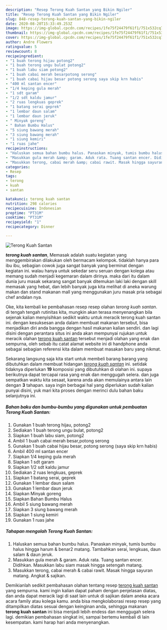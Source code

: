 ```yaml
---
description: "Resep Terong Kuah Santan yang Bikin Ngiler"
title: "Resep Terong Kuah Santan yang Bikin Ngiler"
slug: 848-resep-terong-kuah-santan-yang-bikin-ngiler
date: 2020-08-20T15:33:49.253Z
image: https://img-global.cpcdn.com/recipes/1fe75f24479f61f1/751x532cq70/terong-kuah-santan-foto-resep-utama.jpg
thumbnail: https://img-global.cpcdn.com/recipes/1fe75f24479f61f1/751x532cq70/terong-kuah-santan-foto-resep-utama.jpg
cover: https://img-global.cpcdn.com/recipes/1fe75f24479f61f1/751x532cq70/terong-kuah-santan-foto-resep-utama.jpg
author: Andre Flowers
ratingvalue: 5
reviewcount: 8
recipeingredient:
- "1 buah terong hijau potong2"
- "1 buah terong ungu bulat potong2"
- "1 buah labu siam potong2"
- "1 buah cabai merah besarpotong serong"
- "1 buah cabai hijau besar potong serong saya skip krn habis"
- "400 ml santan encer"
- "1/4 keping gula merah"
- "1 sdt garam"
- "1/2 sdt kaldu jamur"
- "2 ruas lengkuas geprek"
- "1 batang serai geprek"
- "1 lembar daun salam"
- "1 lembar daun jeruk"
- " Minyak goreng"
- " Bahan Bumbu Halus"
- "5 siung bawang merah"
- "3 siung bawang merah"
- "1 siung kemiri"
- "1 ruas jahe"
recipeinstructions:
- "Haluskan semua bahan bumbu halus. Panaskan minyak, tumis bumbu halus hingga harum &amp; benar2 matang. Tambahkan serai, lengkuas, daun salam &amp; daun jeruk."
- "Masukkan gula merah &amp; garam. Aduk rata. Tuang santan encer. Didihkan. Masukkan labu siam masak hingga setengah matang."
- "Masukkan terong, cabai merah &amp; cabai rawit. Masak hingga sayuran matang. Angkat &amp; sajikan."
categories:
- Resep
tags:
- terong
- kuah
- santan

katakunci: terong kuah santan 
nutrition: 298 calories
recipecuisine: Indonesian
preptime: "PT31M"
cooktime: "PT31M"
recipeyield: "1"
recipecategory: Dinner

---
```



![Terong Kuah Santan](https://img-global.cpcdn.com/recipes/1fe75f24479f61f1/751x532cq70/terong-kuah-santan-foto-resep-utama.jpg)

<b><i>terong kuah santan</i></b>, Memasak adalah suatu kegiatan yang menggembirakan dilakukan oleh bermacam kelompok. tidaklah hanya para ibu ibu, sebagian cowok juga sangat banyak yang berminat dengan kegiatan ini. walau hanya untuk sekedar seru seruan dengan kolega atau memang sudah menjadi kegemaran dalam dirinya. maka dari itu dalam dunia juru masak sekarang sangat banyak ditemukan laki laki dengan skill memasak yang hebat, dan lebih banyak juga kita melihat di aneka warung makan dan stand makanan mall yang menggunakan juru masak pria sebagai chef andalan nya.



Oke, kita kembali ke pembahasan resep resep olahan <i>terong kuah santan</i>. di tengah tengah rutinitas kita, mungkin akan terasa menyenangkan bila sejenak kalian menyisihkan sedikit waktu untuk meracik terong kuah santan ini. dengan kesuksesan anda dalam membuat makanan tersebut, bisa menjadikan diri anda bangga dengan hasil makanan kalian sendiri. dan lagi disini dengan perantara situs ini anda akan mempunyai rujukan untuk meracik olahan <u>terong kuah santan</u> tersebut menjadi olahan yang enak dan sempurna, oleh sebab itu catat alamat website ini di handphone anda sebagai sebagian referensi kita dalam membuat masakan baru yang nikmat.


Sekarang langsung saja kita start untuk membeli barang barang yang dibutuhkan dalam membuat hidangan <u><i>terong kuah santan</i></u> ini. setidak tidaknya diperlukan <b>19</b> komposisi yang dibutuhkan di olahan ini. supaya berikutnya dapat tercapai rasa yang enak dan menggugah selera. dan juga sempatkan waktu kita sesaat, karena anda akan memulainya antara lain dengan <b>3</b> tahapan. saya ingin berbagai hal yang diperlukan sudah kalian punyai disini, yuk mari kita proses dengan merinci dulu bahan baku selanjutnya ini.

<!--inarticleads1-->

##### Bahan baku dan bumbu-bumbu yang digunakan untuk pembuatan Terong Kuah Santan:

1. Gunakan 1 buah terong hijau, potong2
1. Sediakan 1 buah terong ungu bulat, potong2
1. Siapkan 1 buah labu siam, potong2
1. Ambil 1 buah cabai merah besar,potong serong
1. Gunakan 1 buah cabai hijau besar, potong serong (saya skip krn habis)
1. Ambil 400 ml santan encer
1. Siapkan 1/4 keping gula merah
1. Siapkan 1 sdt garam
1. Siapkan 1/2 sdt kaldu jamur
1. Sediakan 2 ruas lengkuas, geprek
1. Siapkan 1 batang serai, geprek
1. Gunakan 1 lembar daun salam
1. Gunakan 1 lembar daun jeruk
1. Siapkan  Minyak goreng
1. Siapkan  Bahan Bumbu Halus
1. Ambil 5 siung bawang merah
1. Siapkan 3 siung bawang merah
1. Siapkan 1 siung kemiri
1. Gunakan 1 ruas jahe




<!--inarticleads2-->

##### Tahapan mengolah Terong Kuah Santan:

1. Haluskan semua bahan bumbu halus. Panaskan minyak, tumis bumbu halus hingga harum &amp; benar2 matang. Tambahkan serai, lengkuas, daun salam &amp; daun jeruk.
1. Masukkan gula merah &amp; garam. Aduk rata. Tuang santan encer. Didihkan. Masukkan labu siam masak hingga setengah matang.
1. Masukkan terong, cabai merah &amp; cabai rawit. Masak hingga sayuran matang. Angkat &amp; sajikan.




Demikianlah sedikit pembahasan olahan tentang resep <u>terong kuah santan</u> yang sempurna. kami ingin kalian dapat paham dengan penjelasan diatas, dan anda dapat meracik lagi di saat lain untuk di sajikan dalam aneka acara acara family atau kolega kamu. anda bisa mengkolaborasi resep resep yang ditampilkan diatas sesuai dengan keinginan anda, sehingga makanan <b>terong kuah santan</b> ini bisa menjadi lebih endess dan menggugah selera lagi. demikian pembahasan singkat ini, sampai bertemu kembali di lain kesempatan. kami harap hari anda menyenangkan.
